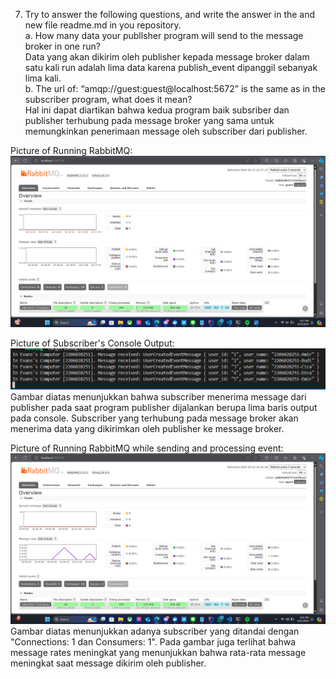 7. Try to answer the following questions, and write the answer in the and new file readme.md in
   you repository.  
   a. How many data your publlsher program will send to the message broker in one
   run?</br>
   Data yang akan dikirim oleh publisher kepada message broker dalam satu kali run adalah lima data karena publish_event dipanggil sebanyak lima kali. </br>
   b. The url of: “amqp://guest:guest@localhost:5672” is the same as in the subscriber program, what does it mean? </br>
   Hal ini dapat diartikan bahwa kedua program baik subsriber dan publisher terhubung pada message broker yang sama untuk memungkinkan penerimaan message oleh subscriber dari publisher.</br>

Picture of Running RabbitMQ:
![rabbit](img/rabbitmq-first-screenshot.png)

Picture of Subscriber's Console Output:
![console](img/console-subscriber.png)
Gambar diatas menunjukkan bahwa subscriber menerima message dari publisher pada saat program publisher dijalankan berupa lima baris output pada console. Subscriber yang terhubung pada message broker akan menerima data yang dikirimkan oleh publisher ke message broker.

Picture of Running RabbitMQ while sending and processing event:
![rabbit](img/rabbitmq-second-screenshot.png)
Gambar diatas menunjukkan adanya subscriber yang ditandai dengan "Connections: 1 dan Consumers: 1". Pada gambar juga terlihat bahwa message rates meningkat yang menunjukkan bahwa rata-rata message meningkat saat message dikirim oleh publisher.
